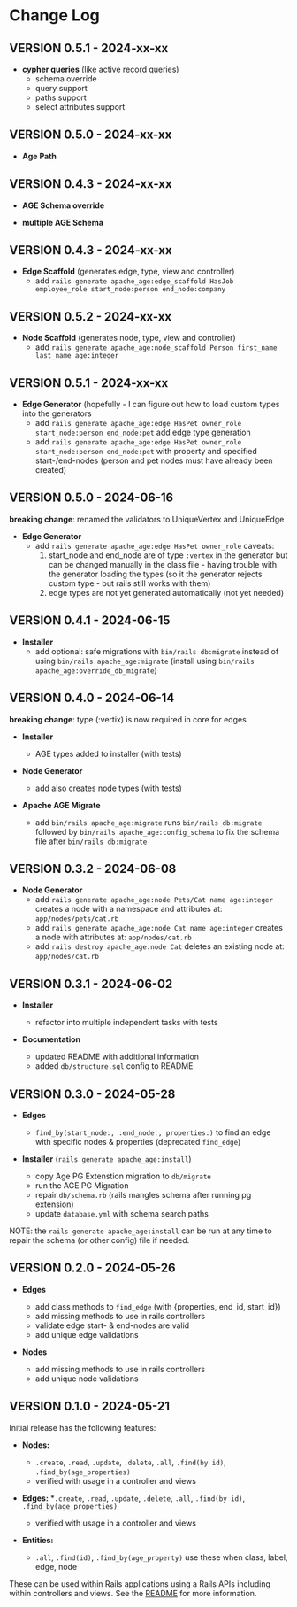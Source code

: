 # Change Log

## VERSION 0.5.1 - 2024-xx-xx

- **cypher queries** (like active record queries)
  * schema override
  * query support
  * paths support
  * select attributes support

## VERSION 0.5.0 - 2024-xx-xx

- **Age Path**

## VERSION 0.4.3 - 2024-xx-xx

- **AGE Schema override**

- **multiple AGE Schema**

## VERSION 0.4.3 - 2024-xx-xx

- **Edge Scaffold** (generates edge, type, view and controller)
  * add `rails generate apache_age:edge_scaffold HasJob employee_role start_node:person end_node:company`

## VERSION 0.5.2 - 2024-xx-xx

- **Node Scaffold** (generates node, type, view and controller)
  * add `rails generate apache_age:node_scaffold Person first_name last_name age:integer`

## VERSION 0.5.1 - 2024-xx-xx

- **Edge Generator** (hopefully - I can figure out how to load custom types into the generators
  * add `rails generate apache_age:edge HasPet owner_role start_node:person end_node:pet`
        add edge type generation
  * add `rails generate apache_age:edge HasPet owner_role start_node:person end_node:pet`
        with property and specified start-/end-nodes (person and pet nodes must have already been created)

## VERSION 0.5.0 - 2024-06-16

**breaking change**: renamed the validators to UniqueVertex and UniqueEdge

- **Edge Generator**
  * add `rails generate apache_age:edge HasPet owner_role`
    caveats:
    1. start_node and end_node are of type `:vertex` in the generator but can be changed manually in the class file - having trouble with the generator loading the types (so it the generator rejects custom type - but rails still works with them)
    2. edge types are not yet generated automatically (not yet needed)

## VERSION 0.4.1 - 2024-06-15

- **Installer**
  * add optional: safe migrations with `bin/rails db:migrate` instead of using `bin/rails apache_age:migrate`
    (install using `bin/rails apache_age:override_db_migrate`)

## VERSION 0.4.0 - 2024-06-14

**breaking change**: type (:vertix) is now required in core for edges

- **Installer**
  * AGE types added to installer (with tests)

- **Node Generator**
  * add also creates node types (with tests)

- **Apache AGE Migrate**
  * add `bin/rails apache_age:migrate` runs `bin/rails db:migrate` followed by `bin/rails apache_age:config_schema` to fix the schema file after `bin/rails db:migrate`

## VERSION 0.3.2 - 2024-06-08

- **Node Generator**
  * add `rails generate apache_age:node Pets/Cat name age:integer` creates a node with a namespace and attributes at: `app/nodes/pets/cat.rb`
  * add `rails generate apache_age:node Cat name age:integer` creates a node with attributes at:  `app/nodes/cat.rb`
  * add `rails destroy apache_age:node Cat` deletes an existing node at: `app/nodes/cat.rb`

## VERSION 0.3.1 - 2024-06-02

- **Installer**
  * refactor into multiple independent tasks with tests

- **Documentation**
  * updated README with additional information
  * added `db/structure.sql` config to README

## VERSION 0.3.0 - 2024-05-28

- **Edges**
  * `find_by(start_node:, :end_node:, properties:)` to find an edge with specific nodes & properties (deprecated `find_edge`)

- **Installer** (`rails generate apache_age:install`)
  * copy Age PG Extenstion migration to `db/migrate`
  * run the AGE PG Migration
  * repair `db/schema.rb` (rails mangles schema after running pg extension)
  * update `database.yml` with schema search paths

NOTE: the `rails generate apache_age:install` can be run at any time to repair the schema (or other config) file if needed.

## VERSION 0.2.0 - 2024-05-26

- **Edges**
  * add class methods to `find_edge` (with {properties, end_id, start_id})
  * add missing methods to use in rails controllers
  * validate edge start- & end-nodes are valid
  * add unique edge validations

- **Nodes**
  * add missing methods to use in rails controllers
  * add unique node validations

## VERSION 0.1.0 - 2024-05-21

Initial release has the following features:

- **Nodes:**
  * `.create`, `.read`, `.update`, `.delete`, `.all`, `.find(by id)`, `.find_by(age_properties)`
  * verified with usage in a controller and views

- **Edges:**
  *`.create`, `.read`, `.update`, `.delete`, `.all`, `.find(by id)`, `.find_by(age_properties)`
  * verified with usage in a controller and views

- **Entities:**
  * `.all`, `.find(id)`, `.find_by(age_property)` use these when class, label, edge, node

These can be used within Rails applications using a Rails APIs including within controllers and views.
See the [README](README.md) for more information.

